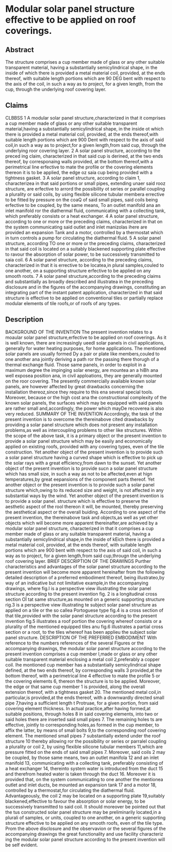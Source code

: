 # Modular solar panel structure effective to be applied on roof coverings.

## Abstract
The structure comprises a cup member made of glass or any other suitable transparent material, having a substantially semicylindrical shape, in the inside of which there is provided a metal material coil, provided, at the ends thereof, with suitable length portions which are 90 DEG bent with respect to the axis of the coil, in such a way as to project, for a given length, from the cup, through the underlying roof covering layer.

## Claims
CLBBSS 1 A modular solar panel structure,characterized in that it comprises a cup member made of glass or any other suitable transparent material,having a substantially semicylindrical shape, in the inside ot which there is provided a metal material coil, provided, at the ends thereof,with suitable length portions which are 900 Dent with respect to the axis of said coil,in such a way as to project,for a given length,from said cup, through the underlying roor covering layer. 2 A solar panel structure, according to the preced ing claim, characterized in that said cup is derined, at the two ends thereof, by corresponaing walls provided, at the bottom thereof,with a perimetrical line erfective to mate the profile or the covering elements thereon it is to be applied, the edge oz saia cup being provided with a tightness gasket. 3 A solar panel structure, according to claim 1, characterizea in that said portions or small pipes, extending unaer said rooz structure, are erfective to arrord the possibility ot series or parallel coupling a plurality or said coils, by using flexible silicone tubular membera errective to be fitted by pressure on the coaQ of said small pipes, said coils being erfective to be coupled, by the same means, To an outlet manifold ana an inlet manifold ror the diathermal fluid, communicating with a collecting tank, which preferably consists or a heat exchanger. 4 A solar panel structure, according to one or more or the preceding claims, characterized in that on the system communicating said outlet and inlet manizolas ihere are provided an expansion Tank and a motor, controlled by a thermostat which in turn controls a pump for circulating the diathermal fluid. 5 A solar panel structure, according TO one or more or the preceding claims, characterized in that said coil is located on a suitably blackened supporting plate effective to ravour the absorption of solar power, to be successively transmitted to saia coil. 6 A solar panel structure, according to the preceding claims, characterized in that it is errective to be locatea,in plural samples,couled to one another, on a supporting structure erfective to be applied on any smooth roots. 7 A solar panel structure,according to the preceding claims and substantially as broadly described and illustratea in the preceding disclosure and in the figures of the accompanying drawings, constituting an integrating part of the instant patent application, characterized in that said structure is effective to be applied on conventional tiles or partially replace modular elements of tile roofs,or of roofs of any types.

## Description
BACKGROUND OF THE INVENTION The present invention relates to a moaular solar panel structure,erfective to be applied on roof coverings. As it is well known, there are increasingly ueedl solar panels in civil applications, generally for water heating purposes, for home applications. The mentioned solar panels are usually formed Dy a pair or plate like members,couled to one another ana jointly deriving a path ror the passing there thorugh of a thermal exchange fluid. Those same panels, in order to exploit in a maximum degree the impinging solar energy, are mountea an a hiBh ana well exposea position ana, in civil apploations, they are generally mounted on the roor covering. The presently commercially available known solar panels, are however affected by great drawbacks concerning the installation thereoz,since they require to this ena several special tools. Moreover, because or the high cost ana the constructional complexity of the known solar panels, the surfaces which may be equipped with said panels are rather small and,accordingly, the power which mayDe recoverea is also very reduced. SUMMARY OF THE INVENTION Accordingly, the task of the present invention is to overcome the thereinabove cited drawbacks by providing a solar panel structure which does not present any installation problems,as well as intercoupling problems to other like structures. Within the scope of the above task, it is a primary object or the present invention to provide a solar panel structure which may be easily and economically applied on existing roofs, provided with any covering types, even of the tile construction. Yet another object of the present invention is to provide such a solar panel structure having a curved shape which is effective to pick up the solar rays with a great efficiency,from dawn to the sunset. Yet another object of the present invention is to provide sucn a solar panel structure which has small size, in such a way as not to be affected,even at hign temperatures,by great eepansions of the component parts thereof. Yet another object or the present invention is to provide such a solar panel structure which,owing to its reduced size and weight, is not affected in any substantial ways by the wind. Yet another object of the present invention is to provide a solar panel. structure which is effective to preserve the aesthetic aspect of the rool thereon it will, be mounted, thereby preserving the aesthetical aspect or the overall buiding. According to one aspect of the present invention, the thereinabove task and objects,as well as yet other objects which will become more apparent thereinafter,are achieved by a modular solar panel structure, characterized in that it comprises a cup member made of glass or any suitable transparent material, having a substantially semicylindrical shape,in the inside of kEich there is provided a metal material coil, provided, at the ends thereof, with suitable length portions which are 900 bent with respect to the axis of said coil, in such a way as to project, for a given length,from said cup,througn the underlying roof covering layer. BRIEF DESCRIPTION OF THE DRAWINGS Purther characteristics and advantages of the solar panel structure according to the present invention will become more apparent hereinafter from the following detailed description of a preferred embodiment thereof, being illustrateo,by way of an indicative but not limitative example,in the accompanying drawings, where fig.l is a perspective view illustrating the solar panel structure according to the present invention fig. 2 is a longitudinal cross section OÎ tat same structure,as mounted on a generic supporting structure rig.3 is a perspective view illustrating te subject solar panel structure as applied on a tile or the so callea Portoguese type fig.4 is a cross section of that tile,provided with the solar panel structure according to the present invention fig.5 illustrates a roof portion the covering whereof consists or a plurality of the mentioned equipped tiles anu fig.6 illustrates a partial cross section or a root, to the tiles whereof has been applieu the subject solar panel structure. DESCRIPTION OF THE PREFERRED EMBODIMENT With reference to the numbers references of the several Figures or the accompanying drawings, the modular solar panel structure according to the present invention comprises a cup member l,made or glass or any other suitable transparent material enclosing a metal coil 2,preferably a copper coil. Ihe montioned cup member has a substantially semicylindrical shape defined, at the two ends thereof, by corresponding walls 3 provided,at the bottom thereof, with a perimetrical line 4 effective to mate the profile 5 or the covering elements 6, thereon the structure is to be applied. Moreover, the edge or that same cup member 1 is provided, along the overall extension thereof, with a tightness gasket 20. The mentioned metal coil,in particular,is provided,at the ends thereof, with a downwardly directed small pipe 7,having a sufficient length t Protruae, for a given portion, from said covering element thickness. In actual practice,after having formed,at suitable positions, through holes 8 in said covering elements, into two or said holes there are inserted said small pipes 7. The remaining holes ts are effective, jointly to corresponding holes,as formed in the cup member, to affix the latter, by means of small bolts 9,to the corresponding roof covering element. The mentioned small pipes 7 substantially extend under the roof structure 10 thereby allowing ror the possibility or series or parralel coupling a plurality or coil 2, by using flexible silicone tubular members 11,which are pressure fitted on the ends of said small pipes 7. Moreover, said coils 2 may be coupled, by those same means, two an outlet manifola 12 and an inlet manifold 13, communicating with a collecting tank, preferably consisting of a heat exchanger 14, thereinto system water is introduced from the duct 15 and therefrom heated water is taken through the duct 16. Moreover it is provided that, on the system communicating to one another the mentionea outlet and inlet ducts, be mounted an expansion tank 17 and a motor 18, controlled by a thermostat,for circulating the diathermal fluid. Advantageously, the coil 2 may be located on a supporting plate 19,suitably blackened,effective to favour the absorption or solar energy, to be successively transmitted to said coil. It should moreover be pointed out that the tus constructed solar panel structure may be preliminarily located,in a plurali of samples, or units, coupled to one another, on a generic supporting structure effective to be applied on any smooth roofs, even of the tile type. Prom the above disclosure and the observavion or the several figures of the accompanying drawings the great functionality and use facility characteriz ing the modular solar panel structure according to the present invention will be self evident.